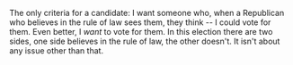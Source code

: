 The only criteria for a candidate: I want someone who, when a Republican who believes in the rule of law sees them, they think -- I could vote for them. Even better, I <i>want</i> to vote for them. In this election there are two sides, one side believes in the rule of law, the other doesn't. It isn't about any issue other than that. 
